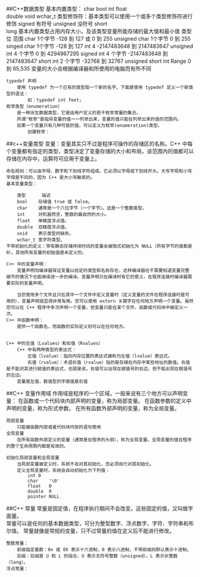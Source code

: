 ##C++数据类型
	基本内置类型：
		char
		bool
		int
		float	
		double
		void 
		wchar_t
	类型修饰符：基本类型可以使用一个或多个类型修饰符进行修饰
		signed		有符号
		unsigned	没符号
		short	
		long
	基本内置类型占用内存大小，及该类型变量所能存储的最大值和最小值
		类型						位					范围
		char 					1个字节				-128 到 127 或 0 到 255
		unsigned char			1个字节				0 到 255
		singed char				1个字节				-128 到 127
		int  					4					-2147483648 到 2147483647
		unsigned int			4 个字节				0 到 4294967295
		signed int				4 个字节				-2147483648 到 2147483647
		short int				2 个字节				-32768 到 32767
		unsigned short int		Range			    0 到 65,535
	变量的大小会根据编译器和所使用的电脑而有所不同

	typedef 声明
		使用 typedef 为一个已有的类型取一个新的名字。下面是使用 typedef 定义一个新类型的语法：
			如：typedef int feet;
	枚举类型（enumeration）
		是一种派生数据类型，它是由用户定义的若干枚举常量的集合。
		所谓"枚举"是指将变量的值一一列举出来，变量的值只能在列举出来的值的范围内。
		如果一个变量只有几种可能的值，可以定义为枚举(enumeration)类型。
			创建枚举：
	
##c++变量类型
	变量：变量其实只不过是程序可操作的存储区的名称。C++ 中每个变量都有指定的类型，类型决定了变量存储的大小和布局，该范围内的值都可以存储在内存中，运算符可应用于变量上。
	
	命名规则：可以由字母、数字和下划线字符组成。它必须以字母或下划线开头。大写字母和小写字母是不同的，因为 C++ 是大小写敏感的。			
	基本变量类型：
	
		类型		描述
		bool	存储值 true 或 false。
		char	通常是一个八位字节（一个字节）。这是一个整数类型。
		int		对机器而言，整数的最自然的大小。
		float	单精度浮点值。
		double	双精度浮点值。
		void	表示类型的缺失。
		wchar_t	宽字符类型。
	不带初始化的定义：带有静态存储持续时间的变量会被隐式初始化为 NULL（所有字节的值都是 0），其他所有变量的初始值是未定义的。

	C++ 中的变量声明：
		变量声明向编译器保证变量以给定的类型和名称存在，这样编译器在不需要知道变量完整细节的情况下也能继续进一步的编译。变量声明只在编译时有它的意义，在程序连接时编译器需要实际的变量声明。
		
		当您使用多个文件且只在其中一个文件中定义变量时（定义变量的文件在程序连接时是可用的），变量声明就显得非常有用。您可以使用 extern 关键字在任何地方声明一个变量。虽然您可以在 C++ 程序中多次声明一个变量，但变量只能在某个文件、函数或代码块中被定义一次。
	C++ 中函数申明：
		提供一个函数名，而函数的实际定义则可以在任何地方。

	
	C++ 中的左值（Lvalues）和右值（Rvalues）
		C++ 中有两种类型的表达式：
			左值（lvalue）：指向内存位置的表达式被称为左值（lvalue）表达式。
			右值（rvalue）：术语右值（rvalue）指的是存储在内存中某些地址的数值。右值是不能对其进行赋值的表达式，也就是说，右值可以出现在赋值号的右边，但不能出现在赋值号的左边。
		变量是左值，数值型的字面值是右值

##C++ 变量作用域
	作用域是程序的一个区域，一般来说有三个地方可以声明变量：
		在函数或一个代码块内部声明的变量，称为局部变量。
		在函数参数的定义中声明的变量，称为形式参数。
		在所有函数外部声明的变量，称为全局变量。

	局部变量
		只能被函数内部或者代码块内部的语句使用
	全局变量
		在所有函数外部定义的变量（通常是在程序的头部），称为全局变量。全局变量的值在程序的整个生命周期内都是有效的。

	初始化局部变量和全局变量
		当局部变量被定义时，系统不会对其初始化，您必须自行对其初始化。
		定义全局变量时，系统会自动初始化为下列值：
			int	0
			char	'\0'
			float	0
			double	0
			pointer	NULL
##C++ 常量
	常量是固定值，在程序执行期间不会改变。这些固定的值，又叫做字面量。	
	常量可以是任何的基本数据类型，可分为整型数字、浮点数字、字符、字符串和布尔值。
	常量就像是常规的变量，只不过常量的值在定义后不能进行修改。

	整数常量：
		前缀指定基数：0x 或 0X 表示十六进制，0 表示八进制，不带前缀则默认表示十进制。
		后缀：后缀是 U 和 L 的组合，U 表示无符号整数（unsigned），L 表示长整数（long）。
	浮点常量：